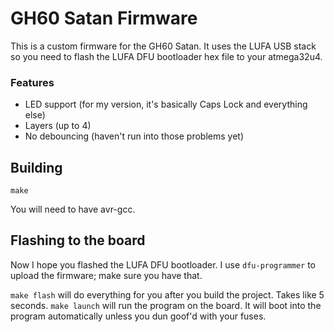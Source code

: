 GH60 Satan Firmware
====================
This is a custom firmware for the GH60 Satan. It uses the LUFA USB stack so you need to flash the LUFA DFU bootloader hex file to your atmega32u4.

### Features
* LED support (for my version, it's basically Caps Lock and everything else)
* Layers (up to 4)
* No debouncing (haven't run into those problems yet)

## Building
`make`

You will need to have avr-gcc.

## Flashing to the board
Now I hope you flashed the LUFA DFU bootloader. I use `dfu-programmer` to upload the firmware; make sure you have that.

`make flash` will do everything for you after you build the project. Takes like 5 seconds.
`make launch` will run the program on the board. It will boot into the program automatically unless you dun goof'd with your fuses.
